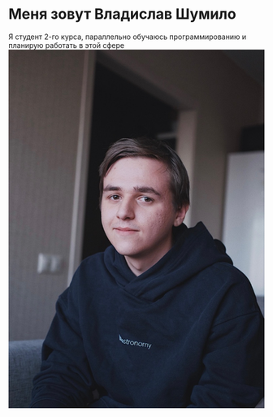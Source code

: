 # Меня зовут Владислав Шумило
Я студент 2-го курса, параллельно обучаюсь программированию и планирую работать в этой сфере
![](5vAqJkvyh6E.jpg)